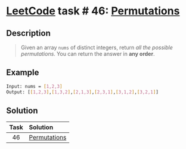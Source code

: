 # [LeetCode][leetcode] task # 46: [Permutations][task]

Description
-----------

> Given an array `nums` of distinct integers,
> return _all the possible permutations_.
> You can return the answer in **any order**.

Example
-------

```sh
Input: nums = [1,2,3]
Output: [[1,2,3],[1,3,2],[2,1,3],[2,3,1],[3,1,2],[3,2,1]]
```

Solution
--------

| Task | Solution                 |
|:----:|:-------------------------|
|  46  | [Permutations][solution] |


[leetcode]: <http://leetcode.com/>
[task]: <https://leetcode.com/problems/permutations/>
[solution]: <https://github.com/wellaxis/witalis-jkit/blob/main/module/tasks/src/main/java/com/witalis/jkit/tasks/core/task/leetcode/p46/option/Practice.java>

